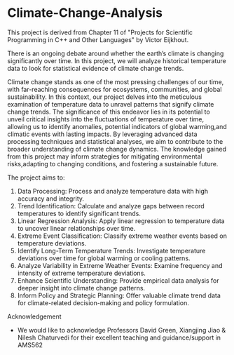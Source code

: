 # Climate-Change-Analysis
This project is derived from Chapter 11 of "Projects for Scientific Programming in C++ and Other Languages" by Victor Eijkhout.

There is an ongoing debate around whether the earth’s climate is changing significantly over time. In this project, we will analyze historical temperature data to look for statistical evidence of climate change trends.

Climate change stands as one of the most pressing challenges of our time, with far-reaching consequences for ecosystems, communities, and global sustainability. In this context, our project delves into the meticulous examination of temperature data to unravel patterns that signify climate change trends.
The significance of this endeavor lies in its potential to unveil critical insights into the fluctuations of temperature over time, allowing us to identify anomalies, potential indicators of global warming,and climatic events with lasting impacts. By leveraging advanced data processing techniques and statistical analyses, we aim to contribute to the broader understanding of climate change dynamics. The knowledge gained from this project may inform strategies for mitigating environmental risks,adapting to changing conditions, and fostering a sustainable future.

The project aims to:

1. Data Processing: Process and analyze temperature data with high accuracy and integrity.
2. Trend Identification: Calculate and analyze gaps between record temperatures to identify
significant trends.
3. Linear Regression Analysis: Apply linear regression to temperature data to uncover linear
relationships over time.
4. Extreme Event Classification: Classify extreme weather events based on temperature deviations.
5. Identify Long-Term Temperature Trends: Investigate temperature deviations over time for
global warming or cooling patterns.
6. Analyze Variability in Extreme Weather Events: Examine frequency and intensity of
extreme temperature deviations.
7. Enhance Scientific Understanding: Provide empirical data analysis for deeper insight into
climate change patterns.
8. Inform Policy and Strategic Planning: Offer valuable climate trend data for climate-related
decision-making and policy formulation.

Acknowledgement
- We would like to acknowledge Professors David Green, Xiangjing Jiao & Nilesh Chaturvedi for their excellent teaching and guidance/support in AMS562 
